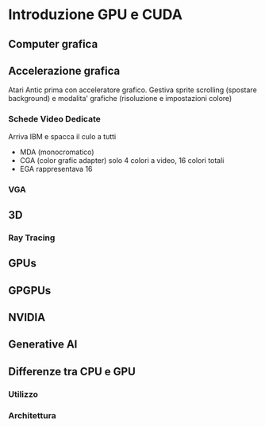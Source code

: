 # Introduzione GPU e CUDA

## Computer grafica

## Accelerazione grafica

Atari Antic prima con acceleratore grafico. Gestiva sprite scrolling (spostare background) e modalita' grafiche (risoluzione e impostazioni colore)

### Schede Video Dedicate

Arriva IBM e spacca il culo a tutti

- MDA (monocromatico)
- CGA (color grafic adapter) solo 4 colori a video, 16 colori totali
- EGA rappresentava 16

### VGA

## 3D

### Ray Tracing

## GPUs

## GPGPUs

## NVIDIA

## Generative AI

## Differenze tra CPU e GPU

### Utilizzo

### Architettura
